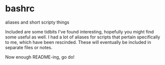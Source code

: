 bashrc
======

aliases and short scripty things

Included are some tidbits I've found interesting, hopefully you might find some useful as well. 
I had a lot of aliases for scripts that pertain specifically to me, which have been rescinded. 
These will eventually be included in separate files or notes.

Now enough README-ing, go do!
